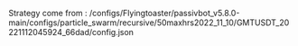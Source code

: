 Strategy come from : /configs/Flyingtoaster/passivbot_v5.8.0-main/configs/particle_swarm/recursive/50maxhrs2022_11_10/GMTUSDT_20221112045924_66dad/config.json